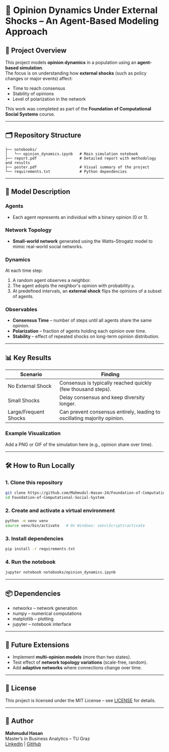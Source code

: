 # 🧠 Opinion Dynamics Under External Shocks – An Agent-Based Modeling Approach

## 📌 Project Overview
This project models **opinion dynamics** in a population using an **agent-based simulation**.  
The focus is on understanding how **external shocks** (such as policy changes or major events) affect:
- Time to reach consensus
- Stability of opinions
- Level of polarization in the network

This work was completed as part of the **Foundation of Computational Social Systems** course.

---

## 🗂 Repository Structure
```
├── notebooks/
│   └── opinion_dynamics.ipynb   # Main simulation notebook
├── report.pdf                   # Detailed report with methodology and results
├── poster.pdf                   # Visual summary of the project
└── requirements.txt             # Python dependencies
```

---

## 🧠 Model Description

### Agents
- Each agent represents an individual with a binary opinion (0 or 1).

### Network Topology
- **Small-world network** generated using the Watts–Strogatz model to mimic real-world social networks.

### Dynamics
At each time step:
1. A random agent observes a neighbor.
2. The agent adopts the neighbor's opinion with probability `p`.
3. At predefined intervals, an **external shock** flips the opinions of a subset of agents.

### Observables
- **Consensus Time** – number of steps until all agents share the same opinion.
- **Polarization** – fraction of agents holding each opinion over time.
- **Stability** – effect of repeated shocks on long-term opinion distribution.

---

## 📊 Key Results

| Scenario             | Finding |
|--------------------|--------|
| No External Shock  | Consensus is typically reached quickly (few thousand steps). |
| Small Shocks       | Delay consensus and keep diversity longer. |
| Large/Frequent Shocks | Can prevent consensus entirely, leading to oscillating majority opinion. |

### Example Visualization
Add a PNG or GIF of the simulation here (e.g., opinion share over time).

---

## 🛠 How to Run Locally

### 1. Clone this repository
```bash
git clone https://github.com/Mahmudul-Hasan-24/Foundation-of-Computational-Social-System.git
cd Foundation-of-Computational-Social-System
```

### 2. Create and activate a virtual environment
```bash
python -m venv venv
source venv/bin/activate   # On Windows: venv\Scripts\activate
```

### 3. Install dependencies
```bash
pip install -r requirements.txt
```

### 4. Run the notebook
```bash
jupyter notebook notebooks/opinion_dynamics.ipynb
```

---

## 📦 Dependencies
- networkx – network generation
- numpy – numerical computations
- matplotlib – plotting
- jupyter – notebook interface

---

## 🚀 Future Extensions
- Implement **multi-opinion models** (more than two states).
- Test effect of **network topology variations** (scale-free, random).
- Add **adaptive networks** where connections change over time.

---

## 📜 License
This project is licensed under the MIT License – see [LICENSE](LICENSE) for details.

---

## 👤 Author
**Mahmudul Hasan**  
Master’s in Business Analytics – TU Graz  
[LinkedIn](https://www.linkedin.com/) | [GitHub](https://github.com/Mahmudul-Hasan-24)
